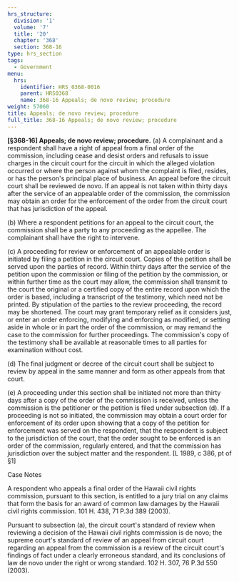 ```yaml
---
hrs_structure:
  division: '1'
  volume: '7'
  title: '20'
  chapter: '368'
  section: 368-16
type: hrs_section
tags:
  - Government
menu:
  hrs:
    identifier: HRS_0368-0016
    parent: HRS0368
    name: 368-16 Appeals; de novo review; procedure
weight: 57060
title: Appeals; de novo review; procedure
full_title: 368-16 Appeals; de novo review; procedure
---
```

**[§368-16] Appeals; de novo review; procedure.** (a) A complainant and a respondent shall have a right of appeal from a final order of the commission, including cease and desist orders and refusals to issue charges in the circuit court for the circuit in which the alleged violation occurred or where the person against whom the complaint is filed, resides, or has the person's principal place of business. An appeal before the circuit court shall be reviewed de novo. If an appeal is not taken within thirty days after the service of an appealable order of the commission, the commission may obtain an order for the enforcement of the order from the circuit court that has jurisdiction of the appeal.

(b) Where a respondent petitions for an appeal to the circuit court, the commission shall be a party to any proceeding as the appellee. The complainant shall have the right to intervene.

(c) A proceeding for review or enforcement of an appealable order is initiated by filing a petition in the circuit court. Copies of the petition shall be served upon the parties of record. Within thirty days after the service of the petition upon the commission or filing of the petition by the commission, or within further time as the court may allow, the commission shall transmit to the court the original or a certified copy of the entire record upon which the order is based, including a transcript of the testimony, which need not be printed. By stipulation of the parties to the review proceeding, the record may be shortened. The court may grant temporary relief as it considers just, or enter an order enforcing, modifying and enforcing as modified, or setting aside in whole or in part the order of the commission, or may remand the case to the commission for further proceedings. The commission's copy of the testimony shall be available at reasonable times to all parties for examination without cost.

(d) The final judgment or decree of the circuit court shall be subject to review by appeal in the same manner and form as other appeals from that court.

(e) A proceeding under this section shall be initiated not more than thirty days after a copy of the order of the commission is received, unless the commission is the petitioner or the petition is filed under subsection (d). If a proceeding is not so initiated, the commission may obtain a court order for enforcement of its order upon showing that a copy of the petition for enforcement was served on the respondent, that the respondent is subject to the jurisdiction of the court, that the order sought to be enforced is an order of the commission, regularly entered, and that the commission has jurisdiction over the subject matter and the respondent. [L 1989, c 386, pt of §1]

Case Notes

A respondent who appeals a final order of the Hawaii civil rights commission, pursuant to this section, is entitled to a jury trial on any claims that form the basis for an award of common law damages by the Hawaii civil rights commission. 101 H. 438, 71 P.3d 389 (2003).

Pursuant to subsection (a), the circuit court's standard of review when reviewing a decision of the Hawaii civil rights commission is de novo; the supreme court's standard of review of an appeal from circuit court regarding an appeal from the commission is a review of the circuit court's findings of fact under a clearly erroneous standard, and its conclusions of law de novo under the right or wrong standard. 102 H. 307, 76 P.3d 550 (2003).